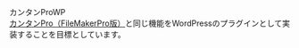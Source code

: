 カンタンProWP<br />
<a href='https://www.kantan-pro.com/'>カンタンPro（FileMakerPro版）</a>と同じ機能をWordPressのプラグインとして実装することを目標としています。<br />
